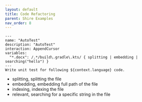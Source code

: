 ```yaml
---
layout: default
title: Code Refactoring
parent: Shire Examples
nav_order: 8
---
```


```shire
---
name: "AutoTest"
description: "AutoTest"
interaction: AppendCursor
variables:
  "*.docx": /.*/build\.gradle\.kts/ { splitting | embedding | searching("hello") }
---
Write unit test for following ${context.language} code.
```

- splitting, splitting the file
- embedding, embedding full path of the file
- indexing, indexing the file
- relevant, searching for a specific string in the file
